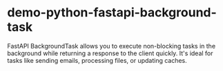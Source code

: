 # demo-python-fastapi-background-task
FastAPI BackgroundTask allows you to execute non-blocking tasks in the background while returning a response to the client quickly. It's ideal for tasks like sending emails, processing files, or updating caches.
